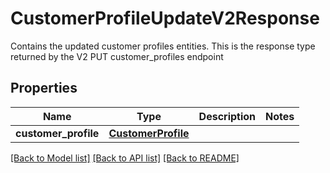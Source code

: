 # CustomerProfileUpdateV2Response

Contains the updated customer profiles entities. This is the response type returned by the V2 PUT customer_profiles endpoint 
## Properties
Name | Type | Description | Notes
------------ | ------------- | ------------- | -------------
**customer_profile** | [**CustomerProfile**](CustomerProfile.md) |  | 

[[Back to Model list]](../README.md#documentation-for-models) [[Back to API list]](../README.md#documentation-for-api-endpoints) [[Back to README]](../README.md)


